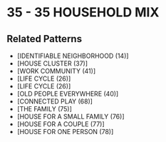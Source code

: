 # 35 - 35 HOUSEHOLD MIX

## Related Patterns

- [IDENTIFlABLE NEIGHBORHOOD (14)]
- [HOUSE CLUSTER (37)]
- [WORK COMMUNITY (41)]
- [LIFE CYCLE (26)]
- [LIFE CYCLE (26)]
- [OLD PEOPLE EVERYWHERE (40)]
- [CONNECTED PLAY (68)]
- [THE FAMILY (75)]
- [HOUSE FOR A SMALL FAMILY (76)]
- [HOUSE FOR A COUPLE (77)]
- [HOUSE FOR ONE PERSON (78)]
